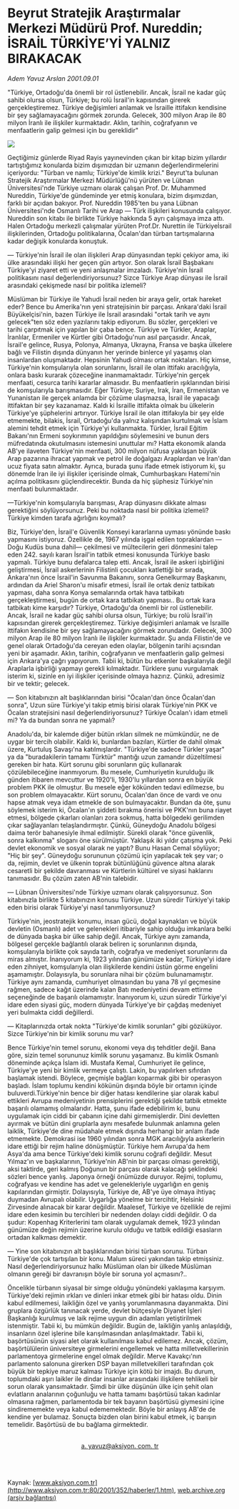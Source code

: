 # Beyrut Stratejik Araştırmalar Merkezi Müdürü Prof. Nureddin; İSRAİL TÜRKİYE’Yİ YALNIZ BIRAKACAK

*Adem Yavuz Arslan 2001.09.01*

<div>
 <p class="baslik">
 </p>
 <p class="spot">
  "Türkiye, Ortadoğu'da önemli bir rol üstlenebilir.  Ancak, İsrail ne kadar güç sahibi olursa olsun, Türkiye;  bu rolü  İsrail'in kapısından girerek gerçekleştiremez.  Türkiye  değişimleri anlamak ve İsraille ittifakın  kendisine bir şey sağlamayacağını görmek zorunda. Gelecek, 300 milyon Arap ile 80 milyon İranlı ile ilişkiler  kurmaktadır. Aklın, tarihin, coğrafyanın ve menfaatlerin galip gelmesi için bu gereklidir"
 </p>
 <p class="metin">
 </p>
 <img border="0" src="/web/20020113042118im_/http://www.aksiyon.com.tr/2001/352/resimler/israil.jpg"/>
 <p class="metin">
  Geçtiğimiz günlerde Riyad Rayis yayınevinden çıkan bir kitap bizim yıllardır tartıştığımız konularda bizim dışımızdan bir uzmanın değerlendirmelerini içeriyordu: "Türban ve namlu; Türkiye'de kimlik krizi." Beyrut'ta bulunan Stratejik Araştırmalar Merkezi Müdürlüğü'nü yürüten ve Lübnan Üniversitesi'nde Türkiye uzmanı olarak çalışan Prof. Dr. Muhammed Nureddin, Türkiye'de gündeminde yer etmiş konulara, bizim dışımızdan, farklı bir açıdan bakıyor. Prof. Nureddin 1985'ten bu yana Lübnan Üniversitesi'nde Osmanlı Tarihi ve Arap — Türk ilişkileri konusunda çalışıyor. Nureddin son kitabı ile birlikte Türkiye hakkında 5 ayrı çalışmaya imza attı. Halen Ortadoğu merkezli çalışmalar yürüten Prof.Dr. Nurettin ile Türkiyeİsrail ilişkilerinden, Ortadoğu politikalarına, Öcalan'dan türban tartışmalarına kadar değişik konularda konuştuk.
 </p>
 <p class="metin">
  — Türkiye'nin İsrail ile olan ilişkileri Arap dünyasından tepki çekiyor ama, iki ülke arasındaki ilişki her geçen gün artıyor. Son olarak İsrail Başbakanı Türkiye'yi ziyaret etti ve yeni anlaşmalar imzaladı. Türkiye'nin İsrail politikasını nasıl değerlendiriyorsunuz? Sizce Türkiye Arap dünyası ile İsrail arasındaki çekişmede nasıl bir politika izlemeli?
 </p>
 <p class="metin">
  Müslüman bir Türkiye ile Yahudi İsrail neden bir araya gelir, ortak hareket eder? Bence bu Amerika'nın yeni stratejisinin bir parçası. Ankara'daki İsrail Büyükelçisi'nin, bazen Türkiye ile İsrail arasındaki "ortak tarih ve aynı gelecek"ten söz eden yazılarını takip ediyorum. Bu sözler, gerçekleri ve tarihi çarpıtmak için yapılan bir çaba bence. Türkiye ve Türkler, Araplar, İranlılar, Ermeniler ve Kürtler gibi Ortadoğu'nun asıl parçasıdır. Ancak, İsrail'e gelince, Rusya, Polonya, Almanya, Ukrayna, Fransa ve başka ülkelere bağlı ve Filistin dışında dünyanın her yerinde binlerce yıl yaşamış olan insanlardan oluşmaktadır. Hepsinin Yahudi olması ortak noktaları. Hiç kimse, Türkiye'nin komşularıyla olan sorunlarını, İsrail ile olan ittifakı aracılığıyla, onlara baskı kurarak çözeceğine inanmamaktadır. Türkiye'nin gerçek menfaati, cesurca tarihi kararlar almasıdır. Bu menfaatlerin ışıklarından birisi de komşularıyla barışmasıdır. Eğer Türkiye; Suriye, Irak, İran, Ermenistan ve Yunanistan ile gerçek anlamda bir çözüme ulaşmazsa, İsrail ile yapacağı ittifaktan bir şey kazanamaz. Kaldı ki İsraille ittifakta olmak bu ülkelerin Türkiye'ye şüphelerini artırıyor. Türkiye İsrail ile olan ittifakıyla bir şey elde etmemekte, bilakis, İsrail, Ortadoğu'da yalnız kalışından kurtulmak ve İslam alemini tehdit etmek için Türkiye'yi kullanmakta. Türkler, İsrail Eğitim Bakanı'nın Ermeni soykırımının yapıldığını söylemesini ve bunun ders müfredatında okutulmasını istemesini unuttular mı? Hatta ekonomik alanda AB'ye ilaveten Türkiye'nin menfaati, 300 milyon nüfusa yaklaşan büyük Arap pazarına ihracat yapmak ve petrol ile doğalgazı Araplardan ve İran'dan ucuz fiyata satın almaktır. Ayrıca, burada şunu ifade etmek istiyorum ki, şu dönemde İran ile iyi ilişkiler içerisinde olmak, Cumhurbaşkanı Hatemi'nin açılma politikasını güçlendirecektir. Bunda da hiç şüphesiz Türkiye'nin menfaati bulunmaktadır.
 </p>
 <p class="metin">
  —Türkiye'nin komşularıyla barışması, Arap dünyasını dikkate alması gerektiğini söylüyorsunuz. Peki bu noktada nasıl bir politika izlemeli? Türkiye kimden tarafa ağırlığını koymalı?
 </p>
 <p class="metin">
  Biz, Türkiye'den, İsrail'e Güvenlik Konseyi kararlarına uyması yönünde baskı yapmasını istiyoruz. Özellikle de, 1967 yılında işgal edilen topraklardan —Doğu Kudüs buna dahil— çekilmesi ve mültecilerin geri dönmesini talep eden 242. sayılı kararı İsrail'in tatbik etmesi konusunda Türkiye baskı yapmalı. Türkiye bunu defalarca talep etti. Ancak, İsrail ile askeri işbirliğini geliştirmesi, İsrail askerlerinin Filistinli çocukları katlettiği bir sırada, Ankara'nın önce İsrail'in Savunma Bakanını, sonra Genelkurmay Başkanını, ardından da Ariel Sharon'u misafir etmesi, İsrail ile ortak deniz tatbikatı yapması, daha sonra Konya semalarında ortak hava tatbikatı gerçekleştirmesi, bugün de ortak kara tatbikatı yapması.. Bu ortak kara tatbikatı kime karşıdır? Türkiye, Ortadoğu'da önemli bir rol üstlenebilir. Ancak, İsrail ne kadar güç sahibi olursa olsun, Türkiye; bu rolü İsrail'in kapısından girerek gerçekleştiremez. Türkiye değişimleri anlamak ve İsraille ittifakın kendisine bir şey sağlamayacağını görmek zorundadır. Gelecek, 300 milyon Arap ile 80 milyon İranlı ile ilişkiler kurmaktadır. Şu anda Filistin'de ve genel olarak Ortadoğu'da cereyan eden olaylar, bölgenin tarihi açısından yeni bir aşamadır. Aklın, tarihin, coğrafyanın ve menfaatlerin galip gelmesi için Ankara'ya çağrı yapıyorum. Tabii ki, bütün bu etkenler başkalarıyla değil Araplarla işbirliği yapmayı gerekli kılmaktadır. Türklere şunu vurgulamak isterim ki, sizinle en iyi ilişkiler içerisinde olmaya hazırız. Çünkü, adresimiz bir ve tektir; gelecek.
 </p>
 <p class="metin">
  — Son kitabınızın alt başlıklarından birisi "Öcalan'dan önce Öcalan'dan sonra", Uzun süre Türkiye'yi takip etmiş birisi olarak Türkiye'nin PKK ve Öcalan stratejisini nasıl değerlendiriyorsunuz? Türkiye Öcalan'ı idam etmeli mi? Ya da bundan sonra ne yapmalı?
 </p>
 <p class="metin">
  Anadolu'da, bir kalemde diğer bütün ırkları silmek ne mümkündür, ne de uygar bir tercih olabilir. Kaldı ki, bunlardan bazıları, Kürtler de dahil olmak üzere, Kurtuluş Savaşı'na katılmışlardır. "Türkiye'de sadece Türkler yaşar" ya da "buradakilerin tamamı Türktür" mantığı uzun zamandır düzeltilmesi gereken bir hata. Kürt sorunu gibi sorunların güç kullanarak çözülebileceğine inanmıyorum. Bu mesele, Cumhuriyetin kurulduğu ilk günden itibaren mevcuttur ve 1920'li, 1930'lu yıllardan sonra en büyük problem PKK ile olmuştur. Bu mesele eğer kökünden tedavi edilmezse, bu son problem olmayacaktır. Kürt sorunu, Öcalan'dan önce de vardı ve onu hapse atmak veya idam etmekle de son bulmayacaktır. Bundan da öte, şunu söylemek isterim ki, Öcalan'ın şiddeti bırakma önerisi ve PKK'nın buna riayet etmesi, bölgede çıkarları olanları zora sokmuş, hatta bölgedeki gerilimden çıkar sağlayanları telaşlandırmıştır. Çünkü, Güneydoğu Anadolu bölgesi daima terör bahanesiyle ihmal edilmiştir. Sürekli olarak "önce güvenlik, sonra kalkınma" sloganı öne sürülmüştür. Yaklaşık iki yıldır çatışma yok. Peki devlet ekonomik ve sosyal olarak ne yaptı? Bunu Hasan Cemal söylüyor; "Hiç bir şey". Güneydoğu sorununun çözümü için yapılacak tek şey var; o da, rejimin, devlet ve ülkenin toprak bütünlüğünü güvence altına alarak cesaretli bir şekilde davranması ve Kürtlerin kültürel ve siyasi haklarını tanımasıdır. Bu çözüm zaten AB'nin talebidir.
 </p>
 <p class="metin">
  — Lübnan Üniversitesi'nde Türkiye uzmanı olarak çalışıyorsunuz. Son kitabınızla birlikte 5 kitabınızın konusu Türkiye. Uzun süredir Türkiye'yi takip eden birisi olarak Türkiye'yi nasıl tanımlıyorsunuz?
 </p>
 <p class="metin">
  Türkiye'nin, jeostratejik konumu, insan gücü, doğal kaynakları ve büyük devletin (Osmanlı) adet ve gelenekleri itibariyle sahip olduğu imkanlara belki de dünyada başka bir ülke sahip değil. Ancak, Türkiye aynı zamanda, bölgesel gerçekle bağlantılı olarak beliren iç sorunlarının dışında, komşularıyla birlikte çok sayıda tarih, coğrafya ve medeniyet sorunlarını da miras almıştır. İnanıyorum ki, 1923 yılından günümüze kadar, Türkiye'yi idare eden zihniyet, komşularıyla olan ilişkilerde kendini üstün görme engelini aşamamıştır. Dolayısıyla, bu sorunlara nihai bir çözüm bulunamamıştır. Türkiye aynı zamanda, cumhuriyet olmasından bu yana 78 yıl geçmesine rağmen, sadece kağıt üzerinde kalan Batı medeniyetini devam ettirme seçeneğinde de başarılı olamamıştır. İnanıyorum ki, uzun süredir Türkiye'yi idare eden siyasi güç, modern dünyada Türkiye'ye bir çağdaş medeniyet yeri bulmakta ciddi değillerdi.
 </p>
 <p class="metin">
  — Kitaplarınızda ortak nokta "Türkiye'de kimlik sorunları" gibi gözüküyor. Sizce Türkiye'nin bir kimlik sorunu mu var?
 </p>
 <p class="metin">
  Bence Türkiye'nin temel sorunu, ekonomi veya dış tehditler değil. Bana göre, sizin temel sorununuz kimlik sorunu yaşamanız. Bu kimlik Osmanlı döneminde açıkça İslam idi. Mustafa Kemal, Cumhuriyet ile gelince, Türkiye'ye yeni bir kimlik vermeye çalıştı. Lakin, bu yapılırken sıfırdan başlamak istendi. Böylece, geçmişle bağları koparmak gibi bir operasyon başladı. İslam toplumu kendini kökünün dışında böyle bir ortamın içinde buluverdi.Türkiye'nin bence bir diğer hatası kendilerine şiar olarak kabul ettikleri Avrupa medeniyetinin prensiplerini gerektiği şekilde tatbik etmekte başarılı olamamış olmalarıdır. Hatta, şunu ifade edebilirim ki, bunu uygulamak için ciddi bir çabanın içine dahi girmemişlerdir. Dini devletten ayırmak ve bütün dini gruplarla aynı mesafede bulunmak anlamına gelen laiklik, Türkiye'de dine müdahale etmek dışında herhangi bir anlam ifade etmemekte. Demokrasi ise 1960 yılından sonra MGK aracılığıyla askerlerin idare ettiği bir rejim haline dönüşmüştür. Türkiye hem Avrupa'da hem Asya'da ama bence Türkiye'deki kimlik sorunu coğrafi değildir. Mesut Yılmaz'ın ve başkalarının, Türkiye'nin AB'nin bir parçası olması gerektiği, aksi taktirde, geri kalmış Doğunun bir parçası olarak kalacağı şeklindeki sözleri bence yanlış. Japonya örneği önümüzde duruyor. Rejimi, toplumu, coğrafyası ve kendine has adet ve gelenekleriyle uygarlığın en geniş kapılarından girmiştir. Dolayısıyla, Türkiye de, AB'ye üye olmaya ihtiyaç duymadan Avrupalı olabilir. Uygarlığa yönelme bir tercihtir, Helsinki Zirvesinde alınacak bir karar değildir. Maalesef, Türkiye ve özellikle de rejimi idare eden kesimin bu tercihleri bir nedenden dolayı ciddi değildir. O da şudur: Kopenhag Kriterlerini tam olarak uygulamak demek, 1923 yılından günümüze değin rejimin üzerine kurulu olduğu ve tatbik edildiği esasların ortadan kalkması demektir.
 </p>
 <p class="metin">
  — Yine son kitabınızın alt başlıklarından birisi türban sorunu. Türban Türkiye'de çok tartışılan bir konu. Malum süreci yakından takip etmişsiniz. Nasıl değerlendiriyorsunuz halkı Müslüman olan bir ülkede Müslüman olmanın gereği bir davranışın böyle bir soruna yol açmasını?..
 </p>
 <p class="metin">
  Öncelikle türbanın siyasal bir simge olduğu yönündeki yaklaşıma karşıyım. Türkiye'deki rejimin ırkları ve dinleri inkar etmek gibi bir hatası oldu. Dinin kabul edilmemesi, laikliğin özel ve yanlış yorumlanmasına dayanmakta. Dini gruplara özgürlük tanınacak yerde, devlet bütçesiyle Diyanet İşleri Başkanlığı kurulmuş ve laik rejime uygun din adamları yetiştirilmek istenmiştir. Tabii ki, bu mümkün değildir. Bugün de, laikliğin yanlış anlaşıldığı, insanların özel işlerine bile karışılmasından anlaşılmaktadır. Tabii ki, başörtüsünün siyasi alet olarak kullanılması kabul edilemez. Ancak, çözüm, başörtülülerin üniversiteye girmelerini engellemek ve hatta milletvekillerinin parlamentoya girmelerine engel olmak değildir. Merve Kavakçı'nın parlamento salonuna girerken DSP bayan milletvekilleri tarafından çok büyük bir tepkiye maruz kalması Türkiye için kötü bir imajdı. Bu durum, toplumdaki aşırı laikler ile dindar insanlar arasındaki ilişkilere tehlikeli bir sorun olarak yansımaktadır. Şimdi bir ülke düşünün ülke için şehit olan evlatların analarının çoğunluğu ve hatta tamamı başörtüsü takan kadınlar olmasına rağmen, parlamentoda bir tek bayanın başörtüsü giymesini içine sindirememekte veya kabul edememektedir. Böyle bir anlayış AB'de de kendine yer bulamaz. Sonuçta bizden olan birini kabul etmek, iç barışın temelidir. Başörtüsü de bu bağlama girmektedir.
 </p>
 <br/>
 <center>
  <a class="anaorta" href="http://web.archive.org/web/20020113042118/mailto:a. yavuz@aksiyon. com. tr">
   a. yavuz@aksiyon. com. tr
  </a>
 </center>
 <br/>
 <br/>
 <br/>
</div>

Kaynak: [www.aksiyon.com.tr](http://www.aksiyon.com.tr:80/2001/352/haberler/1.htm), [web.archive.org (arşiv bağlantısı)](http://web.archive.org/web/20020113042118/http://www.aksiyon.com.tr:80/2001/352/haberler/1.htm)
